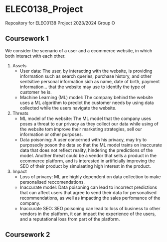 # ELEC0138_Project
Repository for ELEC0138 Project 2023/2024 Group O

## Coursework 1
We consider the scenario of a user and a ecommerce website, in which both interact with each other. 
1. Assets
    - User data: The user, by interacting with the website, is providing information such as search queries, purchase history, and other sentsitive personal information sich as name, date of birth, payment information... that the website may use to identify the type of customer he is.
    - Machine Learning (ML) model: The company behind the website uses a ML algorithm to predict the customer needs by using data collected while the users navigate the website.
2. Threats
    - ML model of the website: The ML model that the company uses poses a threat to our privacy as they collect our data while using of the website tom improve their marketing strategies, sell our information or other purposes.
    - Data poisoning: A user concerned with his privacy, may try to purposedly poson the data so that the ML model trains on inaccurate data that does not reflect reality, hindering the predictions of the model. Another threat could be a vendor that sells a product in the ecommerce platform, and is interested in artificially improving the SEO of their product by simulaating high interest in the product.
3. Impact
    - Loss of privacy: ML are highly dependent on data collection to make personalised reccomendations.
    - Inaccurate model: Data poisoning can lead to incorrect predictions that can affect users that agree to send their data for personalised recommendations, as well as impacting the sales perfomance of the company.
    - Inaccurate SEO: SEO poisoning can lead to loss of business to other vendors in the platform, it can impact the experience of the users, and a reputational loss from part of the platform.

## Coursework 2
